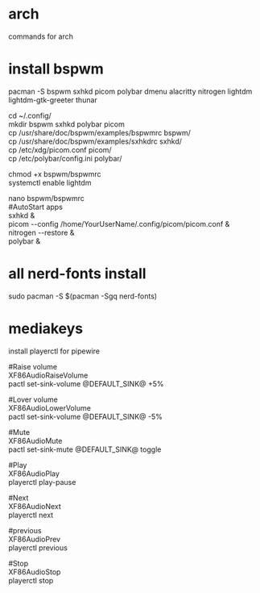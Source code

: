 # arch
commands for arch

# install bspwm

pacman -S bspwm sxhkd picom polybar dmenu alacritty nitrogen lightdm lightdm-gtk-greeter thunar

cd ~/.config/  
mkdir bspwm sxhkd polybar picom  
cp /usr/share/doc/bspwm/examples/bspwmrc bspwm/  
cp /usr/share/doc/bspwm/examples/sxhkdrc sxhkd/  
cp /etc/xdg/picom.conf picom/  
cp /etc/polybar/config.ini polybar/  

chmod +x bspwm/bspwmrc  
systemctl enable lightdm  


nano bspwm/bspwmrc  
#AutoStart apps  
sxhkd &  
picom --config /home/YourUserName/.config/picom/picom.conf &  
nitrogen --restore &  
polybar &  

# all nerd-fonts install
sudo pacman -S $(pacman -Sgq nerd-fonts)

# mediakeys
install playerctl for pipewire  

#Raise volume  
XF86AudioRaiseVolume  
  pactl set-sink-volume @DEFAULT_SINK@ +5%  
 
#Lover volume  
XF86AudioLowerVolume  
  pactl set-sink-volume @DEFAULT_SINK@ -5%  
 
#Mute  
XF86AudioMute  
  pactl set-sink-mute @DEFAULT_SINK@ toggle  
 
#Play  
XF86AudioPlay  
    playerctl play-pause  
 
#Next  
XF86AudioNext  
    playerctl next  
   
#previous  
XF86AudioPrev  
    playerctl previous  
 
#Stop  
XF86AudioStop  
    playerctl stop  
